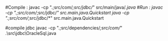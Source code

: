 #Compile : 
	javac -cp ".;src/com/*;src/jdbc/*" src/main/java/*.java
#Run : 
 	javac -cp ".;src/com/*;src/jdbc/*" src.main.java.Quickstart
	java -cp ".;src/com/*;src/jdbc/*" src.main.java.Quickstart

#compile jdbc
 	javac -cp ".;src/dependencies/*;src/com/*" .\src\jdbc\OracleSql.java